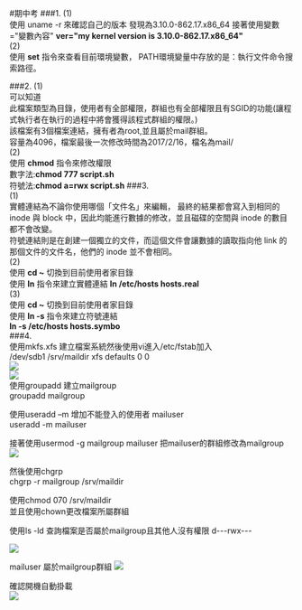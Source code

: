 #期中考
###1.
(1)  
使用 uname -r 來確認自己的版本 發現為3.10.0-862.17.x86_64
接著使用變數="變數內容"
**ver="my kernel version is 3.10.0-862.17.x86_64"**  
(2)  
使用 **set** 指令來查看目前環境變數，
PATH環境變量中存放的是：執行文件命令搜索路徑。

###2.
(1)  
可以知道  
此檔案類型為目錄，使用者有全部權限，群組也有全部權限且有SGID的功能(讓程式執行者在執行的過程中將會獲得該程式群組的權限。)  
該檔案有3個檔案連結，擁有者為root,並且屬於mail群組。  
容量為4096，檔案最後一次修改時間為2017/2/16，檔名為mail/  
(2)  
使用 **chmod** 指令來修改權限  
數字法:**chmod 777 script.sh**  
符號法:**chmod a=rwx script.sh** 
###3.    
(1)  
實體連結為不論你使用哪個「文件名」來編輯， 最終的結果都會寫入到相同的 inode 與 block 中，因此均能進行數據的修改，並且磁碟的空間與 inode 的數目都不會改變。  
符號連結則是在創建一個獨立的文件，而這個文件會讓數據的讀取指向他 link 的那個文件的文件名，他們的 inode 並不會相同。  
(2)  
使用 **cd ~** 切換到目前使用者家目錄  
使用 **ln** 指令來建立實體連結
**ln /etc/hosts hosts.real**   
(3)  
使用 **cd ~** 切換到目前使用者家目錄  
使用 **ln -s** 指令來建立符號連結  
**ln -s /etc/hosts hosts.symbo**  
###4.  
使用mkfs.xfs 建立檔案系統然後使用vi進入/etc/fstab加入  
/dev/sdb1 /srv/maildir xfs defaults 0 0  
![](https://ppt.cc/fFsnwx@.png)  
![](https://ppt.cc/fodyqx@.png)  
使用groupadd 建立mailgroup  
groupadd mailgroup    
  
使用useradd –m  增加不能登入的使用者 mailuser  
useradd -m mailuser    
  
接著使用usermod -g mailgroup mailuser 把mailuser的群組修改為mailgroup    
![](https://ppt.cc/f91lgx@.png)
  
然後使用chgrp  
chgrp -r mailgroup /srv/maildir  
  
使用chmod 070 /srv/maildir    
並且使用chown更改檔案所屬群組    

使用ls -ld 查詢檔案是否屬於mailgroup且其他人沒有權限
d---rwx---  
  
  
![](https://ppt.cc/fFnwtx@.png)  
    
mailuser 屬於mailgroup群組
![](https://ppt.cc/fJFgVx@.png)
   

確認開機自動掛載  
![](https://ppt.cc/fd5kyx@.png)

